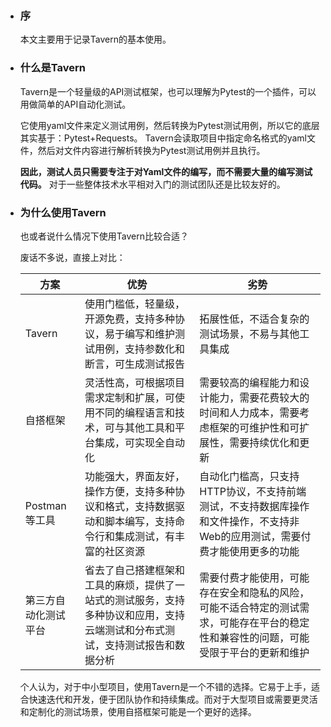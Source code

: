 - ### 序

	本文主要用于记录Tavern的基本使用。

- ### 什么是Tavern

    Tavern是一个轻量级的API测试框架，也可以理解为Pytest的一个插件，可以用做简单的API自动化测试。

	它使用yaml文件来定义测试用例，然后转换为Pytest测试用例，所以它的底层其实基于：Pytest+Requests。 Tavern会读取项目中指定命名格式的yaml文件，然后对文件内容进行解析转换为Pytest测试用例并且执行。

	**因此，测试人员只需要专注于对Yaml文件的编写，而不需要大量的编写测试代码。** 对于一些整体技术水平相对入门的测试团队还是比较友好的。

- ### 为什么使用Tavern

	也或者说什么情况下使用Tavern比较合适？

	废话不多说，直接上对比：

    <table>
  		<thead>
  			<tr>
  				<th>方案</th>
  				<th>优势</th>
  				<th>劣势</th>
  			</tr>
  		</thead>
  		<tbody>
  			<tr>
  				<td>Tavern</td>
  				<td>使用门槛低，轻量级，开源免费，支持多种协议，易于编写和维护测试用例，支持参数化和断言，可生成测试报告</td>
  				<td>拓展性低，不适合复杂的测试场景，不易与其他工具集成</td>
  			</tr>
  			<tr>
  				<td>自搭框架</td>
  				<td>灵活性高，可根据项目需求定制和扩展，可使用不同的编程语言和技术，可与其他工具和平台集成，可实现全自动化</td>
  				<td>需要较高的编程能力和设计能力，需要花费较大的时间和人力成本，需要考虑框架的可维护性和可扩展性，需要持续优化和更新</td>
  			</tr>
  			<tr>
  				<td>Postman等工具</td>
  				<td>功能强大，界面友好，操作方便，支持多种协议和格式，支持数据驱动和脚本编写，支持命令行和集成测试，有丰富的社区资源</td>
  				<td>自动化门槛高，只支持HTTP协议，不支持前端测试，不支持数据库操作和文件操作，不支持非Web的应用测试，需要付费才能使用更多的功能</td>
  			</tr>
  			<tr>
  				<td>第三方自动化测试平台</td>
  				<td>省去了自己搭建框架和工具的麻烦，提供了一站式的测试服务，支持多种协议和应用，支持云端测试和分布式测试，支持测试报告和数据分析</td>
  				<td>需要付费才能使用，可能存在安全和隐私的风险，可能不适合特定的测试需求，可能存在平台的稳定性和兼容性的问题，可能受限于平台的更新和维护</td>
  			</tr>
  		</tbody>
  	</table>

    个人认为，对于中小型项目，使用Tavern是一个不错的选择。它易于上手，适合快速迭代和开发，便于团队协作和持续集成。而对于大型项目或需要更灵活和定制化的测试场景，使用自搭框架可能是一个更好的选择。


